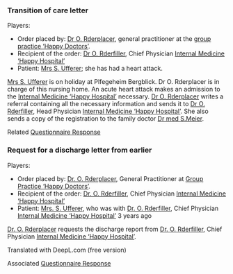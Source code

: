 ### Transition of care letter
Players:

* Order placed by: [Dr O. Rderplacer](Practitioner-ORderplacer.html), general practitioner at the [group practice ‘Happy Doctors’](Organization-HappyDoctors.html).
* Recipient of the order: [Dr O. Rderfiller](Practitioner-ORderfiller.html), Chief Physician [Internal Medicine ‘Happy Hospital’](Organization-HappyHospital.html)
* Patient: [Mrs S. Ufferer](Patient-SUfferer.html); she has had a heart attack.

[Mrs S. Ufferer](Patient-SUfferer.html) is on holiday at Plfegeheim Bergblick. Dr O. Rderplacer is in charge of this nursing home. An acute heart attack makes an admission to the [Internal Medicine ‘Happy Hospital’](Organization-HappyHospital.html) necessary. [Dr O. Rderplacer](Practitioner-ORderplacer.html) writes a referral containing all the necessary information and sends it to [Dr O. Rderfiller](Practitioner-ORderfiller.html), Head Physician [Internal Medicine ‘Happy Hospital’](Organization-HappyHospital.html). She also sends a copy of the registration to the family doctor [Dr med S.Meier](Practitioner-SMeier.html).

Related [Questionnaire Response](QuestionnaireResponse-QuestionnaireResponseEtocTransCare.html)


### Request for a discharge letter from earlier
Players:

* Order placed by: [Dr. O. Rderplacer](Practitioner-ORderplacer.html), General Practitioner at [Group Practice ‘Happy Doctors’](Organization-HappyDoctors.html).
* Recipient of the order: [Dr. O. Rderfiller](Practitioner-ORderfiller.html), Chief Physician [Internal Medicine ‘Happy Hospital’](Organization-HappyHospital.html)
* Patient: [Mrs. S. Ufferer](Patient-SUfferer.html), who was with [Dr. O. Rderfiller](Practitioner-ORderfiller.html), Chief Physician [Internal Medicine ‘Happy Hospital’](Organization-HappyHospital.html) 3 years ago

 [Dr. O. Rderplacer](Practitioner-ORderplacer.html) requests the discharge report from [Dr. O. Rderfiller](Practitioner-ORderfiller.html), Chief Physician [Internal Medicine ‘Happy Hospital’](Organization-HappyHospital.html).

Translated with DeepL.com (free version)

Associated [Questionnaire Response](QuestionnaireResponse-QuestionnaireResponseEtocRequestPrevious.html)
